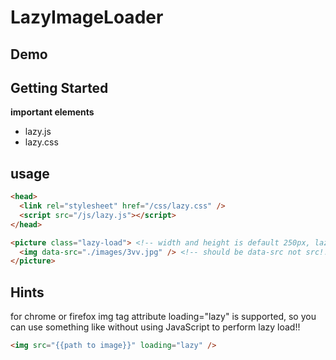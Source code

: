 # LazyImageLoader

## Demo

## Getting Started

**important elements**
- lazy.js
- lazy.css

## usage
```html
<head>
  <link rel="stylesheet" href="/css/lazy.css" />
  <script src="/js/lazy.js"></script>
</head>
```

```html
<picture class="lazy-load"> <!-- width and height is default 250px, lazy-load class is a must -->
  <img data-src="./images/3vv.jpg" /> <!-- should be data-src not src!!! -->
</picture>
```

## Hints

for chrome or firefox img tag attribute loading="lazy" is supported, so you can use something like without using JavaScript to perform lazy load!!
```html
<img src="{{path to image}}" loading="lazy" />
```
